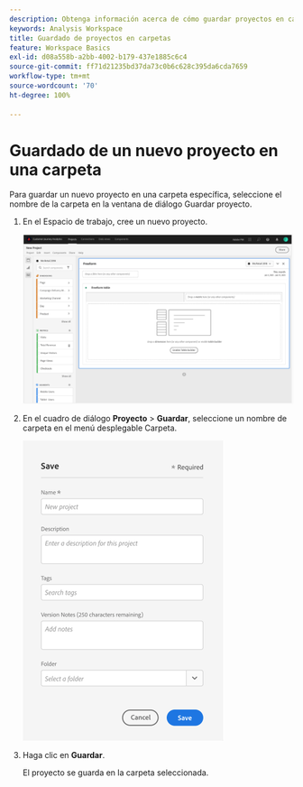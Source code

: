 ```yaml
---
description: Obtenga información acerca de cómo guardar proyectos en carpetas en el Espacio de trabajo
keywords: Analysis Workspace
title: Guardado de proyectos en carpetas
feature: Workspace Basics
exl-id: d08a558b-a2bb-4002-b179-437e1885c6c4
source-git-commit: ff71d21235bd37da73c0b6c628c395da6cda7659
workflow-type: tm+mt
source-wordcount: '70'
ht-degree: 100%

---
```


# Guardado de un nuevo proyecto en una carpeta

Para guardar un nuevo proyecto en una carpeta específica, seleccione el nombre de la carpeta en la ventana de diálogo Guardar proyecto.

1. En el Espacio de trabajo, cree un nuevo proyecto.

   ![](/help/analysis-workspace/build-workspace-project/assets/save-to-folder1.png)

1. En el cuadro de diálogo **Proyecto** > **Guardar**, seleccione un nombre de carpeta en el menú desplegable Carpeta.

   ![](/help/analysis-workspace/build-workspace-project/assets/save-to-folder2.png)

1. Haga clic en **Guardar**.

   El proyecto se guarda en la carpeta seleccionada.
